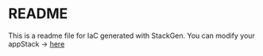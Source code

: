 # README
This is a readme file for IaC generated with StackGen.
You can modify your appStack -> [here](http://main.dev.stackgen.com/appstacks/3815e6e9-b5ae-4f4a-831a-9d27e00b01bc)

